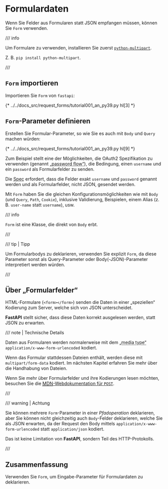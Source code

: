 # Formulardaten

Wenn Sie Felder aus Formularen statt JSON empfangen müssen, können Sie `Form` verwenden.

/// info

Um Formulare zu verwenden, installieren Sie zuerst <a href="https://andrew-d.github.io/python-multipart/" class="external-link" target="_blank">`python-multipart`</a>.

Z. B. `pip install python-multipart`.

///

## `Form` importieren

Importieren Sie `Form` von `fastapi`:

{* ../../docs_src/request_forms/tutorial001_an_py39.py hl[3] *}

## `Form`-Parameter definieren

Erstellen Sie Formular-Parameter, so wie Sie es auch mit `Body` und `Query` machen würden:

{* ../../docs_src/request_forms/tutorial001_an_py39.py hl[9] *}

Zum Beispiel stellt eine der Möglichkeiten, die OAuth2 Spezifikation zu verwenden (genannt <abbr title='„Passwort-Fluss“'>„password flow“</abbr>), die Bedingung, einen `username` und ein `password` als Formularfelder zu senden.

Die <abbr title="Specification – Spezifikation">Spec</abbr> erfordert, dass die Felder exakt `username` und `password` genannt werden und als Formularfelder, nicht JSON, gesendet werden.

Mit `Form` haben Sie die gleichen Konfigurationsmöglichkeiten wie mit `Body` (und `Query`, `Path`, `Cookie`), inklusive Validierung, Beispielen, einem Alias (z. B. `user-name` statt `username`), usw.

/// info

`Form` ist eine Klasse, die direkt von `Body` erbt.

///

/// tip | Tipp

Um Formularbodys zu deklarieren, verwenden Sie explizit `Form`, da diese Parameter sonst als Query-Parameter oder Body(-JSON)-Parameter interpretiert werden würden.

///

## Über „Formularfelder“

HTML-Formulare (`<form></form>`) senden die Daten in einer „speziellen“ Kodierung zum Server, welche sich von JSON unterscheidet.

**FastAPI** stellt sicher, dass diese Daten korrekt ausgelesen werden, statt JSON zu erwarten.

/// note | Technische Details

Daten aus Formularen werden normalerweise mit dem <abbr title='Media type – Medientyp, Typ des Mediums'>„media type“</abbr> `application/x-www-form-urlencoded` kodiert.

Wenn das Formular stattdessen Dateien enthält, werden diese mit `multipart/form-data` kodiert. Im nächsten Kapitel erfahren Sie mehr über die Handhabung von Dateien.

Wenn Sie mehr über Formularfelder und ihre Kodierungen lesen möchten, besuchen Sie die <a href="https://developer.mozilla.org/en-US/docs/Web/HTTP/Methods/POST" class="external-link" target="_blank"><abbr title="Mozilla Developer Network – Mozilla-Entwickler-Netzwerk">MDN</abbr>-Webdokumentation für <code>POST</code></a>.

///

/// warning | Achtung

Sie können mehrere `Form`-Parameter in einer *Pfadoperation* deklarieren, aber Sie können nicht gleichzeitig auch `Body`-Felder deklarieren, welche Sie als JSON erwarten, da der Request den Body mittels `application/x-www-form-urlencoded` statt `application/json` kodiert.

Das ist keine Limitation von **FastAPI**, sondern Teil des HTTP-Protokolls.

///

## Zusammenfassung

Verwenden Sie `Form`, um Eingabe-Parameter für Formulardaten zu deklarieren.
